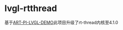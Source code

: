 # lvgl-rtthread



基于[ART-PI-LVGL-DEMO](https://github.com/liukangcc/ART-PI-LVGL-DEMO)此项目升级了rt-thread内核至4.1.0
